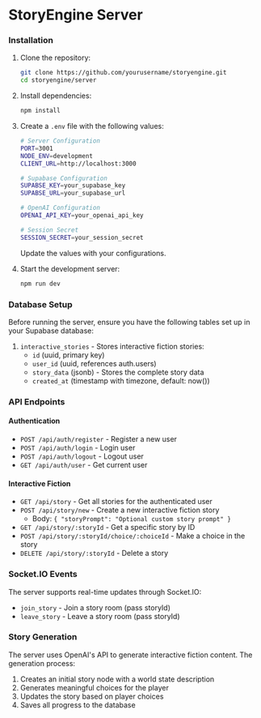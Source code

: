 # StoryEngine Server

### Installation

1. Clone the repository:

    ```bash
    git clone https://github.com/yourusername/storyengine.git
    cd storyengine/server
    ```

2. Install dependencies:

    ```bash
    npm install
    ```

3. Create a `.env` file with the following values:

    ```bash
    # Server Configuration
    PORT=3001
    NODE_ENV=development
    CLIENT_URL=http://localhost:3000

    # Supabase Configuration
    SUPABSE_KEY=your_supabase_key
    SUPABSE_URL=your_supabase_url

    # OpenAI Configuration
    OPENAI_API_KEY=your_openai_api_key

    # Session Secret
    SESSION_SECRET=your_session_secret
    ```

    Update the values with your configurations.

4. Start the development server:
    ```bash
    npm run dev
    ```

### Database Setup

Before running the server, ensure you have the following tables set up in your Supabase database:

1. `interactive_stories` - Stores interactive fiction stories:
   - `id` (uuid, primary key)
   - `user_id` (uuid, references auth.users)
   - `story_data` (jsonb) - Stores the complete story data
   - `created_at` (timestamp with timezone, default: now())

### API Endpoints

#### Authentication
- `POST /api/auth/register` - Register a new user
- `POST /api/auth/login` - Login user
- `POST /api/auth/logout` - Logout user
- `GET /api/auth/user` - Get current user

#### Interactive Fiction
- `GET /api/story` - Get all stories for the authenticated user
- `POST /api/story/new` - Create a new interactive fiction story
  - Body: `{ "storyPrompt": "Optional custom story prompt" }`
- `GET /api/story/:storyId` - Get a specific story by ID
- `POST /api/story/:storyId/choice/:choiceId` - Make a choice in the story
- `DELETE /api/story/:storyId` - Delete a story

### Socket.IO Events

The server supports real-time updates through Socket.IO:

- `join_story` - Join a story room (pass storyId)
- `leave_story` - Leave a story room (pass storyId)

### Story Generation

The server uses OpenAI's API to generate interactive fiction content. The generation process:

1. Creates an initial story node with a world state description
2. Generates meaningful choices for the player
3. Updates the story based on player choices
4. Saves all progress to the database
